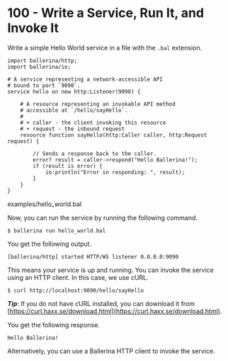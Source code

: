 # 100 - Write a Service, Run It, and Invoke It

Write a simple Hello World service in a file with the ```.bal``` extension.

```
import ballerina/http;
import ballerina/io;

# A service representing a network-accessible API
# bound to port `9090`.
service hello on new http:Listener(9090) {

    # A resource representing an invokable API method
    # accessible at `/hello/sayHello`.
    #
    # + caller - the client invoking this resource
    # + request - the inbound request
    resource function sayHello(http:Caller caller, http:Request request) {

        // Sends a response back to the caller.
        error? result = caller->respond("Hello Ballerina!");
        if (result is error) {
            io:println("Error in responding: ", result);
        }
    }
}
```
examples/hello_world.bal

Now, you can run the service by running the following command.

```$ ballerina run hello_world.bal```

You get the following output.

```[ballerina/http] started HTTP/WS listener 0.0.0.0:9090```

This means your service is up and running. You can invoke the service using an HTTP client. In this case, we use cURL.

```$ curl http://localhost:9090/hello/sayHello```

***Tip***: If you do not have cURL installed, you can download it from [https://curl.haxx.se/download.html](https://curl.haxx.se/download.html).

You get the following response.

```Hello Ballerina!```

Alternatively, you can use a Ballerina HTTP client to invoke the service.
